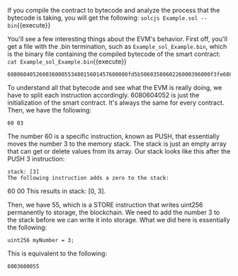 If you compile the contract to bytecode and analyze the process that the bytecode is taking, you will get the following:
`solcjs Example.sol --bin`{{execute}}


You'll see a few interesting things about the EVM's behavior. First off, you'll get a file with the .bin termination, such as `Example_sol_Example.bin`, which is the binary file containing the compiled bytecode of the smart contract:
`cat Example_sol_Example.bin`{{execute}}


```
60806040526003600055348015601457600080fd5b5060358060226000396000f3fe6080604052600080fdfea165627a7a72305820aa17e74115b5e066ae13d560c624e9abef54adbce68c3443886eadc4e1059cfe0029
```

To understand all that bytecode and see what the EVM is really doing, we have to split each instruction accordingly. 6080604052 is just the initialization of the smart contract. It's always the same for every contract. Then, we have the following:

```
60 03
```

The number 60 is a specific instruction, known as PUSH, that essentially moves the number 3 to the memory stack. The stack is just an empty array that can get or delete values from its array. Our stack looks like this after the PUSH 3 instruction:

```
stack: [3]
The following instruction adds a zero to the stack:

```
60 00
This results in stack: [0, 3].

Then, we have 55, which is a STORE instruction that writes uint256 permanently to storage, the blockchain. We need to add the number 3 to the stack before we can write it into storage. What we did here is essentially the following:

```
uint256 myNumber = 3;

```

This is equivalent to the following:
```
6003600055
```

